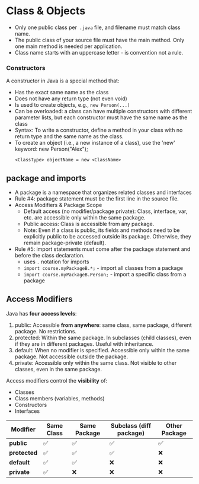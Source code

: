 # Class & Objects



- Only one public class per` .java` file, and filename must match class name.
- The public class of your source file must have the main method. Only one main method is needed per application.
- Class name starts with an uppercase letter - is convention not a rule.

### Constructors
A constructor in Java is a special method that:
- Has the exact same name as the class
- Does not have any return type (not even void)
- Is used to create objects, e.g., `new Person(...)`
- Can be overloaded: a class can have multiple constructors with different parameter lists, but each constructor must have the same name as the class
- Syntax: To write a constructor, define a method in your class with no return type and the same name as the class.
- To create an object (i.e., a new instance of a class), use the 'new' keyword: new Person("Alex");
    ```ignorelang
    <ClassType> objectName = new <ClassName>
    ```


## package and imports

- A package is a namespace that organizes related classes and interfaces
- Rule #4: package statement must be the first line in the source file.
- Access Modifiers & Package Scope
    - Default access (no modifier/package private): Class, interface, var, etc. are accessible only within the same package.
    - Public access: Class is accessible from any package.
    - Note: Even if a class is public, its fields and methods need to be explicitly public to be accessed outside its package. Otherwise, they remain package-private (default).
- Rule #5: import statements must come after the package statement and before the class declaration.
    - uses `.` notation for imports
    - `import course.myPackageB.*;` - import all classes from a package
    - `import course.myPackageB.Person;` - import a specific class from a package


## Access Modifiers

Java has **four access levels**:
1. public: Accessible **from anywhere**: same class, same package, different package. No restrictions.
2. protected: Within the same package. In subclasses (child classes), even if they are in different packages. Useful with inheritance.
3. default: When no modifier is specified. Accessible only within the same package. Not accessible outside the package.
4. private: Accessible only within the same class. Not visible to other classes, even in the same package.

Access modifiers control the **visibility** of:
- Classes
- Class members (variables, methods)
- Constructors
- Interfaces


| Modifier      | Same Class | Same Package | Subclass (diff package) | Other Package |
| ------------- | ---------- | ------------ | ----------------------- | ------------- |
| **public**    | ✅         | ✅            | ✅                      | ✅            |
| **protected** | ✅         | ✅            | ✅                      | ❌            |
| **default**   | ✅         | ✅            | ❌                      | ❌            |
| **private**   | ✅         | ❌            | ❌                      | ❌            |